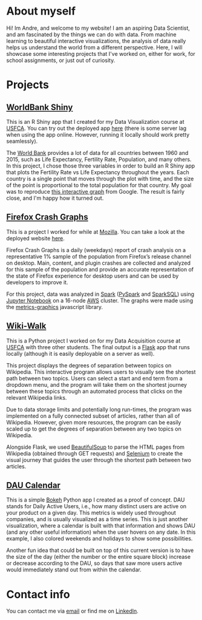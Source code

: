 # About myself
Hi! Im Andre, and welcome to my website! I am an aspiring Data Scientist, and am fascinated by the things we can do with data. From machine learning to beautiful interactive visualizations, the analysis of data really helps us understand the world from a different perspective. Here, I will showcase some interesting projects that I've worked on, either for work, for school assignments, or just out of curiosity.

# Projects

## [WorldBank Shiny](https://aguimaraesduarte.github.io/WorldBank-Shiny/)

This is an R Shiny app that I created for my Data Visualization course at [USFCA](https://www.usfca.edu/arts-sciences/graduate-programs/analytics). You can try out the deployed app [here](https://aguimaraesduarte.shinyapps.io/worldbank-visualizer/) (there is some server lag when using the app online. However, running it locally should work pretty seamlessly).

The [World Bank](http://databank.worldbank.org/data/reports.aspx?source=2&series=SP.POP.1564.TO.ZS&country=) provides a lot of data for all countries between 1960 and 2015, such as Life Expectancy, Fertility Rate, Population, and many others. In this project, I chose those three variables in order to build an R Shiny app that plots the Fertility Rate vs Life Expectancy throughout the years. Each country is a single point that moves through the plot with time, and the size of the point is proportional to the total population for that country. My goal was to reproduce [this interactive graph](https://www.google.com/publicdata/explore?ds=d5bncppjof8f9_&ctype=b&strail=false&nselm=s&met_x=sp_dyn_le00_in&scale_x=lin&ind_x=false&met_y=sp_dyn_tfrt_in&scale_y=lin&ind_y=false&met_s=sp_pop_totl&scale_s=lin&ind_s=false&dimp_c=country:region&ifdim=country&iconSize=0.5&uniSize=0.035) from Google. The result is fairly close, and I'm happy how it turned out.

## [Firefox Crash Graphs](https://aguimaraesduarte.github.io/FirefoxCrashGraphs/)

This is a project I worked for while at [Mozilla](https://www.mozilla.org/en-US/). You can take a look at the deployed website [here](https://people-mozilla.org/~sguha/mozilla/crashgraphs/).

Firefox Crash Graphs is a daily (weekdays) report of crash analysis on a representative 1% sample of the population from Firefox’s release channel on desktop. Main, content, and plugin crashes are collected and analyzed for this sample of the population and provide an accurate representation of the state of Firefox experience for desktop users and can be used by developers to improve it.

For this project, data was analyzed in [Spark](http://spark.apache.org/) ([PySpark](https://spark.apache.org/docs/0.9.0/python-programming-guide.html) and [SparkSQL](http://spark.apache.org/sql/)) using [Jupyter Notebook](http://jupyter.org/) on a 16-node [AWS](https://aws.amazon.com/) cluster. The graphs were made using the [metrics-graphics](https://www.metricsgraphicsjs.org/) javascript library.

## [Wiki-Walk](https://github.com/nplevitt/Wiki-Walk)

This is a Python project I worked on for my Data Acquisition course at [USFCA](https://www.usfca.edu/arts-sciences/graduate-programs/analytics) with three other students. The final output is a [Flask](http://flask.pocoo.org/) app that runs locally (although it is easily deployable on a server as well).

This project displays the degrees of separation between topics on Wikipedia. This interactive program allows users to visually see the shortest path between two topics. Users can select a start and end term from a dropdown menu, and the program will take them on the shortest journey between these topics through an automated process that clicks on the relevant Wikipedia links.

Due to data storage limits and potentially long run-times, the program was implemented on a fully connected subset of articles, rather than all of Wikipedia. However, given more resources, the program can be easily scaled up to get the degrees of separation between any two topics on Wikipedia.

Alongside Flask, we used [BeautifulSoup](https://www.crummy.com/software/BeautifulSoup/bs4/doc/) to parse the HTML pages from Wikipedia (obtained through GET requests) and [Selenium](http://www.seleniumhq.org/) to create the visual journey that guides the user through the shortest path between two articles.

## [DAU Calendar](https://aguimaraesduarte.github.io/DAU_Calendar/)

This is a simple [Bokeh](http://bokeh.pydata.org/en/latest/) Python app I created as a proof of concept. DAU stands for Daily Active Users, i.e., how many distinct users are active on your product on a given day. This metrics is widely used throughout companies, and is usually visualized as a time series. This is just another visualization, where a calendar is built with that information and shows DAU (and any other useful information) when the user hovers on any date. In this example, I also colored weekends and holidays to show some possibilities.

Another fun idea that could be built on top of this current version is to have the size of the day (either the number or the entire square block) increase or decrease according to the DAU, so days that saw more users active would immediately stand out from within the calendar.

# Contact info
You can contact me via [email](mailto:aduarte@mozilla.com?Subject=Contacting%20from%20your%20github%20page) or find me on [LinkedIn](https://www.linkedin.com/in/aguimaraesduarte/).
